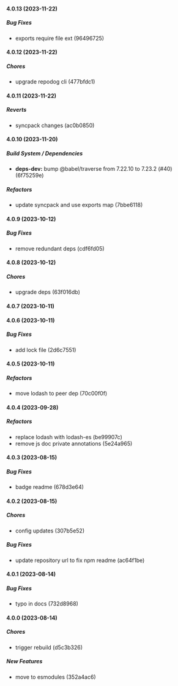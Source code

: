 #### 4.0.13 (2023-11-22)

##### Bug Fixes

*  exports require file ext (96496725)

#### 4.0.12 (2023-11-22)

##### Chores

*  upgrade repodog cli (477bfdc1)

#### 4.0.11 (2023-11-22)

##### Reverts

*  syncpack changes (ac0b0850)

#### 4.0.10 (2023-11-20)

##### Build System / Dependencies

* **deps-dev:**  bump @babel/traverse from 7.22.10 to 7.23.2 (#40) (6f75259e)

##### Refactors

*  update syncpack and use exports map (7bbe6118)

#### 4.0.9 (2023-10-12)

##### Bug Fixes

*  remove redundant deps (cdf6fd05)

#### 4.0.8 (2023-10-12)

##### Chores

*  upgrade deps (63f016db)

#### 4.0.7 (2023-10-11)

#### 4.0.6 (2023-10-11)

##### Bug Fixes

*  add lock file (2d6c7551)

#### 4.0.5 (2023-10-11)

##### Refactors

*  move lodash to peer dep (70c00f0f)

#### 4.0.4 (2023-09-28)

##### Refactors

*  replace lodash with lodash-es (be99907c)
*  remove js doc private annotations (5e24a965)

#### 4.0.3 (2023-08-15)

##### Bug Fixes

*  badge readme (678d3e64)

#### 4.0.2 (2023-08-15)

##### Chores

*  config updates (307b5e52)

##### Bug Fixes

*  update repository url to fix npm readme (ac64f1be)

#### 4.0.1 (2023-08-14)

##### Bug Fixes

*  typo in docs (732d8968)

#### 4.0.0 (2023-08-14)

##### Chores

*  trigger rebuild (d5c3b326)

##### New Features

*  move to esmodules (352a4ac6)

